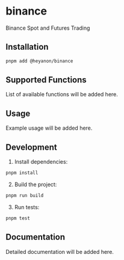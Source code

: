# binance

Binance Spot and Futures Trading

## Installation

```bash
pnpm add @heyanon/binance
```

## Supported Functions

List of available functions will be added here.

## Usage

Example usage will be added here.

## Development

1. Install dependencies:
```bash
pnpm install
```

2. Build the project:
```bash
pnpm run build
```

3. Run tests:
```bash
pnpm test
```

## Documentation

Detailed documentation will be added here.
